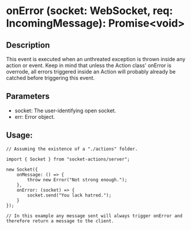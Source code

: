 # onError (socket: WebSocket, req: IncomingMessage): Promise\<void>

## Description

This event is executed when an unthreated exception is thrown inside any action or event. Keep in mind that unless the Action class' onError is overrode, all errors triggered inside an Action will probably already be catched before triggering this event.

## Parameters

- socket: The user-identifying open socket.
- err: Error object.

## Usage:

```
// Assuming the existence of a "./actions" folder.

import { Socket } from "socket-actions/server";

new Socket({
    onMessage: () => {
        throw new Error("Not strong enough.");
    },
    onError: (socket) => {
        socket.send("You lack hatred.");
    }
});

// In this example any message sent will always trigger onError and therefore return a message to the client.
```
